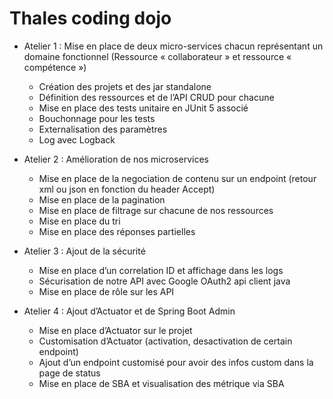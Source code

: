 # Thales coding dojo

* Atelier 1 : Mise en place de deux micro-services chacun représentant un domaine fonctionnel (Ressource « collaborateur » et ressource « compétence »)
    * Création des projets et des jar standalone
    * Définition des ressources et de l’API CRUD pour chacune
    * Mise en place des tests unitaire en JUnit 5 associé
    * Bouchonnage pour les tests
    * Externalisation des paramètres
    * Log avec Logback

* Atelier 2 : Amélioration de nos microservices
    * Mise en place de la negociation de contenu sur un endpoint (retour xml ou json en fonction du header Accept)
    * Mise en place de la pagination
    * Mise en place de filtrage sur chacune de nos ressources
    * Mise en place du tri
    * Mise en place des réponses partielles

* Atelier 3 : Ajout de la sécurité
    * Mise en place d’un correlation ID et affichage dans les logs
    * Sécurisation de notre API avec Google OAuth2 api client java
    * Mise en place de rôle sur les API

* Atelier 4 : Ajout d’Actuator et de Spring Boot Admin
    * Mise en place d’Actuator sur le projet
    * Customisation d’Actuator (activation, desactivation de certain endpoint)
    * Ajout d’un endpoint customisé pour avoir des infos custom dans la page de status
    * Mise en place de SBA et visualisation des métrique via SBA

